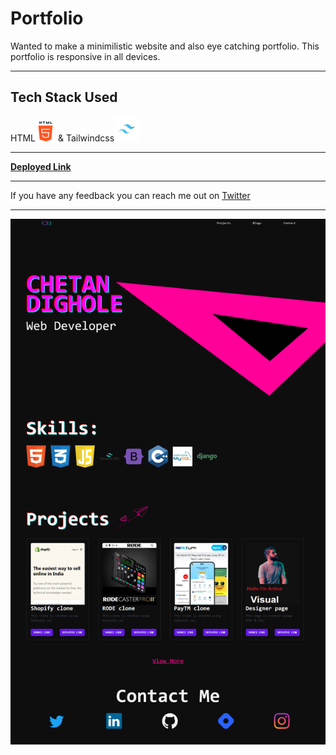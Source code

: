 # **Portfolio**
Wanted to make a minimilistic website and also eye catching portfolio. This portfolio is responsive in all devices.
***
## Tech Stack Used
HTML![html icon](/images/html.png) & Tailwindcss![tailwind icon](/images/tailwind.png)
***
**[Deployed Link](https://chetan-dighole.netlify.app)**
***
If you have any feedback you can reach me out on [Twitter](https://twitter.com/codewithchetan)
***
![screenShot](/Chetan-Dighole.png)
